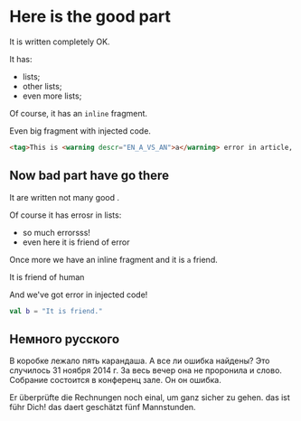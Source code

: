 # Here is the good part

It is written completely OK.

It has:
* lists;
* other lists;
* even more lists;

Of course, it has an `inline` fragment.

Even big fragment with injected code.
```html
<tag>This is <warning descr="EN_A_VS_AN">a</warning> error in article, making this paragraph so damn big!</tag>
```

## Now bad part have <warning descr="HAVE_PART_AGREEMENT">go</warning> there

It <warning descr="IT_VBZ">are</warning> written not many good .

Of <warning descr="MISSING_COMMA_AFTER_INTRODUCTORY_PHRASE">course</warning> it has <TYPO descr="Typo: In word 'errosr'">errosr</TYPO> in lists:
* so much <TYPO descr="Typo: In word 'errorsss'">errorsss</TYPO>!
* even here it is <warning descr="BEEN_PART_AGREEMENT">friend</warning> of error

Once more we have an inline fragment<warning descr="COMMA_COMPOUND_SENTENCE"> and</warning> it is `a` friend.

It is <warning descr="BEEN_PART_AGREEMENT">friend</warning> of human

And we've got error in injected code!
```kotlin
val b = "It is friend."
```

## Немного русского

В коробке лежало <warning descr="Sklonenije_NUM_NN">пять карандаша</warning>.
А <warning descr="grammar_vse_li_noun">все ли ошибка</warning> найдены?
Это случилось <warning descr="INVALID_DATE">31 ноября</warning> 2014 г.
За весь вечер она <warning descr="ne_proronila_ni">не проронила и слово</warning>.
Собрание состоится в <warning descr="RU_COMPOUNDS">конференц зале</warning>.
<warning descr="WORD_REPEAT_RULE">Он он</warning> ошибка.

Er überprüfte die Rechnungen noch <TYPO descr="Typo: In word 'einal'">einal</TYPO>, um ganz <warning descr="COMPOUND_INFINITIV_RULE">sicher zu gehen</warning>.
das ist <warning descr="FUEHR_FUER">führ</warning> Dich!
das <TYPO descr="Typo: In word 'daert'">daert</TYPO> geschätzt fünf <warning descr="MANNSTUNDE">Mannstunden</warning>.
